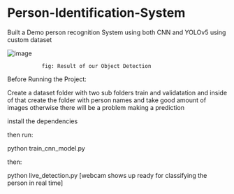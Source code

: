 # Person-Identification-System
Built a Demo person recognition System using both CNN and YOLOv5 using custom dataset

![image](https://github.com/user-attachments/assets/1c83ae26-9282-449c-8d70-7c92fb2e203c)

               fig: Result of our Object Detection

Before Running the Project:

Create a dataset folder with two sub folders train and validatation and inside of that create the folder with person names and take good amount of images otherwise there will be a problem making a prediction 

install the dependencies 

then run:

python train_cnn_model.py

then:

python live_detection.py [webcam shows up ready for classifying the person in real time]
